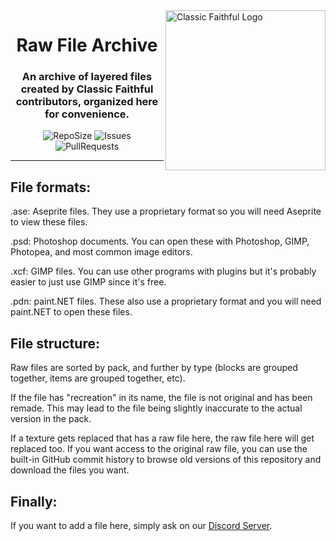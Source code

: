 <img src="https://database.faithfulpack.net/images/branding/logos/transparent/hd/cf_main_logo.png?w=256" alt="Classic Faithful Logo" align="right" height="256px">
<div align="center">
  <h1>Raw File Archive</h1>
  <h3>An archive of layered files created by Classic Faithful contributors, organized here for convenience.</h3>

![RepoSize](https://img.shields.io/github/repo-size/ClassicFaithful/Raw-File-Archive)
![Issues](https://img.shields.io/github/issues/ClassicFaithful/Raw-File-Archive)
![PullRequests](https://img.shields.io/github/issues-pr/ClassicFaithful/Raw-File-Archive)
</div>

---

## File formats:
.ase: Aseprite files. They use a proprietary format so you will need Aseprite to view these files.

.psd: Photoshop documents. You can open these with Photoshop, GIMP, Photopea, and most common image editors.

.xcf: GIMP files. You can use other programs with plugins but it's probably easier to just use GIMP since it's free.

.pdn: paint.NET files. These also use a proprietary format and you will need paint.NET to open these files.

## File structure:
Raw files are sorted by pack, and further by type (blocks are grouped together, items are grouped together, etc).

If the file has "recreation" in its name, the file is not original and has been remade. This may lead to the file being slightly inaccurate to the actual version in the pack.

If a texture gets replaced that has a raw file here, the raw file here will get replaced too. If you want access to the original raw file, you can use the built-in GitHub commit history to browse old versions of this repository and download the files you want.

## Finally:
If you want to add a file here, simply ask on our [Discord Server](https://discord.gg/KSEhCVtg4J).
